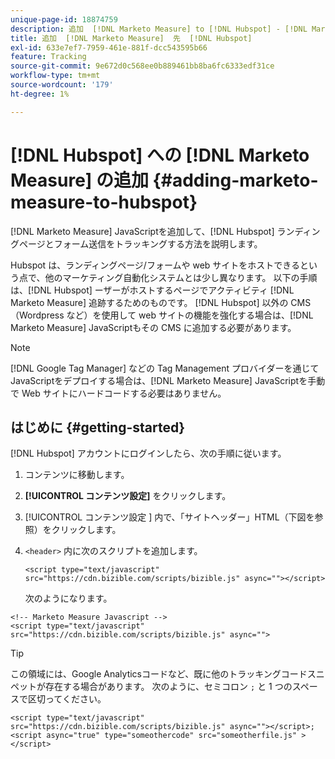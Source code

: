 ```yaml
---
unique-page-id: 18874759
description: 追加  [!DNL Marketo Measure] to [!DNL Hubspot] - [!DNL Marketo Measure]
title: 追加  [!DNL Marketo Measure]  先  [!DNL Hubspot]
exl-id: 633e7ef7-7959-461e-881f-dcc543595b66
feature: Tracking
source-git-commit: 9e672d0c568ee0b889461bb8ba6fc6333edf31ce
workflow-type: tm+mt
source-wordcount: '179'
ht-degree: 1%

---
```


# [!DNL Hubspot] への [!DNL Marketo Measure] の追加 {#adding-marketo-measure-to-hubspot}

[!DNL Marketo Measure] JavaScriptを追加して、[!DNL Hubspot] ランディングページとフォーム送信をトラッキングする方法を説明します。

Hubspot は、ランディングページ/フォームや web サイトをホストできるという点で、他のマーケティング自動化システムとは少し異なります。 以下の手順は、[!DNL Hubspot] ーザーがホストするページでアクティビティ [!DNL Marketo Measure] 追跡するためのものです。 [!DNL Hubspot] 以外の CMS （Wordpress など）を使用して web サイトの機能を強化する場合は、[!DNL Marketo Measure] JavaScriptもその CMS に追加する必要があります。

>[!NOTE]
>
>[!DNL Google Tag Manager] などの Tag Management プロバイダーを通じてJavaScriptをデプロイする場合は、[!DNL Marketo Measure] JavaScriptを手動で Web サイトにハードコードする必要はありません。

## はじめに {#getting-started}

[!DNL Hubspot] アカウントにログインしたら、次の手順に従います。

1. コンテンツに移動します。

1. **[!UICONTROL コンテンツ設定]** をクリックします。

1. [!UICONTROL  コンテンツ設定 ] 内で、「サイトヘッダー」HTML（下図を参照）をクリックします。

1. `<header>` 内に次のスクリプトを追加します。

   `<script type="text/javascript" src="https://cdn.bizible.com/scripts/bizible.js" async=""></script>`

   次のようになります。

```text
<!-- Marketo Measure Javascript -->
<script type="text/javascript" src="https://cdn.bizible.com/scripts/bizible.js" async="">
```

>[!TIP]
>
>この領域には、Google Analyticsコードなど、既に他のトラッキングコードスニペットが存在する場合があります。 次のように、セミコロン `;` と 1 つのスペースで区切ってください。
>
>`<script type="text/javascript" src="https://cdn.bizible.com/scripts/bizible.js" async=""></script>; <script async="true" type="someothercode" src="someotherfile.js" ></script>`
